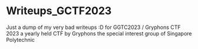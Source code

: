# Writeups_GCTF2023

Just a dump of my very bad writeups :D for GGTC2023 / Gryphons CTF 2023 a yearly held CTF by Gryphons the special interest group of Singapore Polytechnic
